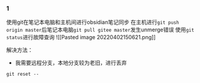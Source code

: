 ### 1
使用git在笔记本电脑和主机间进行obsidian笔记同步
在主机进行`git push origin master`后笔记本电脑`git pull gitee master`发生unmerge错误
使用`git status`进行故障查询
![[Pasted image 20220402150621.png]]

解决方法：
* 我需要远程分支，本地分支较为老旧，进行丢弃
```shell
git reset -- 
```